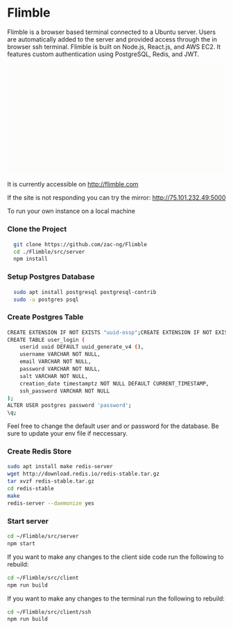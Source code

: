 # Flimble

Flimble is a browser based terminal connected to a Ubuntu server.  Users are automatically added to the server and provided access through the in browser ssh terminal.  Flimble is built on Node.js, React.js, and AWS EC2.  It features custom authentication using PostgreSQL, Redis, and JWT.

![Demo](https://raw.githubusercontent.com/zac-ng/Flimble/main/demo.gif)

It is currently accessible on http://flimble.com

If the site is not responding you can try the mirror: http://75.101.232.49:5000

To run your own instance on a local machine

### Clone the Project
```bash
  git clone https://github.com/zac-ng/Flimble
  cd ./Flimble/src/server
  npm install
 ```

### Setup Postgres Database
```bash
  sudo apt install postgresql postgresql-contrib
  sudo -u postgres psql
```

### Create Postgres Table
```bash
CREATE EXTENSION IF NOT EXISTS "uuid-ossp";CREATE EXTENSION IF NOT EXISTS "uuid-ossp";
CREATE TABLE user_login (
    userid uuid DEFAULT uuid_generate_v4 (),
    username VARCHAR NOT NULL,
    email VARCHAR NOT NULL,
    password VARCHAR NOT NULL, 
    salt VARCHAR NOT NULL,
    creation_date timestamptz NOT NULL DEFAULT CURRENT_TIMESTAMP,
    ssh_password VARCHAR NOT NULL
);
ALTER USER postgres password 'password';
\q;
```

Feel free to change the default user and or password for the database.  Be sure to update your env file if neccessary.

### Create Redis Store
```bash
sudo apt install make redis-server
wget http://download.redis.io/redis-stable.tar.gz
tar xvzf redis-stable.tar.gz
cd redis-stable
make
redis-server --daemonize yes
```

### Start server

```bash
cd ~/Flimble/src/server
npm start
```


If you want to make any changes to the client side code run the following to rebuild:

```bash
cd ~/Flimble/src/client
npm run build
```

If you want to make any changes to the terminal run the following to rebuild:

```bash
cd ~/Flimble/src/client/ssh
npm run build
```
